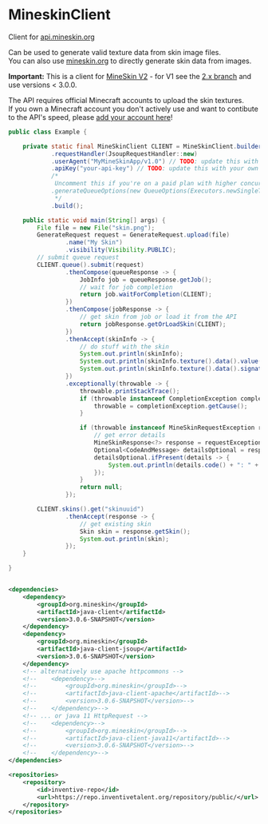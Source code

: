 # MineskinClient

Client for [api.mineskin.org](https://mineskin.org)

Can be used to generate valid texture data from skin image files.  
You can also use [mineskin.org](https://mineskin.org) to directly generate skin data from images.

**Important:** This is a client for [MineSkin V2](https://docs.mineskin.org/docs/guides/migrating-to-v2/) - for V1 see the [2.x branch](https://github.com/InventivetalentDev/MineskinClient/tree/2.x) and use versions < 3.0.0. 

The API requires official Minecraft accounts to upload the skin textures.  
If you own a Minecraft account you don't actively use and want to contibute to the API's speed,
please [add your account here](https://account.mineskin.org)!

```java
public class Example {

    private static final MineSkinClient CLIENT = MineSkinClient.builder()
            .requestHandler(JsoupRequestHandler::new)
            .userAgent("MyMineSkinApp/v1.0") // TODO: update this with your own user agent
            .apiKey("your-api-key") // TODO: update this with your own API key (https://account.mineskin.org/keys)
            /*
             Uncomment this if you're on a paid plan with higher concurrency limits
            .generateQueueOptions(new QueueOptions(Executors.newSingleThreadScheduledExecutor(), 200, 5))
             */
            .build();

    public static void main(String[] args) {
        File file = new File("skin.png");
        GenerateRequest request = GenerateRequest.upload(file)
                .name("My Skin")
                .visibility(Visibility.PUBLIC);
        // submit queue request
        CLIENT.queue().submit(request)
                .thenCompose(queueResponse -> {
                    JobInfo job = queueResponse.getJob();
                    // wait for job completion
                    return job.waitForCompletion(CLIENT);
                })
                .thenCompose(jobResponse -> {
                    // get skin from job or load it from the API
                    return jobResponse.getOrLoadSkin(CLIENT);
                })
                .thenAccept(skinInfo -> {
                    // do stuff with the skin
                    System.out.println(skinInfo);
                    System.out.println(skinInfo.texture().data().value());
                    System.out.println(skinInfo.texture().data().signature());
                })
                .exceptionally(throwable -> {
                    throwable.printStackTrace();
                    if (throwable instanceof CompletionException completionException) {
                        throwable = completionException.getCause();
                    }

                    if (throwable instanceof MineSkinRequestException requestException) {
                        // get error details
                        MineSkinResponse<?> response = requestException.getResponse();
                        Optional<CodeAndMessage> detailsOptional = response.getErrorOrMessage();
                        detailsOptional.ifPresent(details -> {
                            System.out.println(details.code() + ": " + details.message());
                        });
                    }
                    return null;
                });

        CLIENT.skins().get("skinuuid")
                .thenAccept(response -> {
                    // get existing skin
                    Skin skin = response.getSkin();
                    System.out.println(skin);
                });
    }

}
```  


```xml

<dependencies>
    <dependency>
        <groupId>org.mineskin</groupId>
        <artifactId>java-client</artifactId>
        <version>3.0.6-SNAPSHOT</version>
    </dependency>
    <dependency>
        <groupId>org.mineskin</groupId>
        <artifactId>java-client-jsoup</artifactId>
        <version>3.0.6-SNAPSHOT</version>
    </dependency>
    <!-- alternatively use apache httpcommons -->
    <!--    <dependency>-->
    <!--        <groupId>org.mineskin</groupId>-->
    <!--        <artifactId>java-client-apache</artifactId>-->
    <!--        <version>3.0.6-SNAPSHOT</version>-->
    <!--    </dependency>-->
    <!-- ... or java 11 HttpRequest -->
    <!--    <dependency>-->
    <!--        <groupId>org.mineskin</groupId>-->
    <!--        <artifactId>java-client-java11</artifactId>-->
    <!--        <version>3.0.6-SNAPSHOT</version>-->
    <!--    </dependency>-->
</dependencies>
```
```xml
<repositories>
    <repository>
        <id>inventive-repo</id>
        <url>https://repo.inventivetalent.org/repository/public/</url>
    </repository>
</repositories>
```

